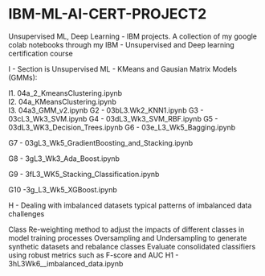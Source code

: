 # IBM-ML-AI-CERT-PROJECT2
Unsupervised ML, Deep Learning - IBM projects. A collection of my google colab notebooks through my IBM - Unsupervised and Deep learning certification course

I - Section is Unsupervised ML - KMeans and Gausian Matrix Models (GMMs):


I1. 04a_2_KmeansClustering.ipynb  
I2. 04a_KMeansClustering.ipynb  
I3. 04a3_GMM_v2.ipynb
G2 - 03bL3.Wk2_KNN1.ipynb
G3 - 03cL3_Wk3_SVM.ipynb
G4 - 03dL3_Wk3_SVM_RBF.ipynb
G5 - 03dL3_WK3_Decision_Trees.ipynb
G6 - 03e_L3_Wk5_Bagging.ipynb

G7 - 03gL3_Wk5_GradientBoosting_and_Stacking.ipynb

G8 - 3gL3_Wk3_Ada_Boost.ipynb

G9 - 3fL3_WK5_Stacking_Classification.ipynb

G10 -3g_L3_Wk5_XGBoost.ipynb

H - Dealing with imbalanced datasets typical patterns of imbalanced data challenges

Class Re-weighting method to adjust the impacts of different classes in model training processes
Oversampling and Undersampling to generate synthetic datasets and rebalance classes
Evaluate consolidated classifiers using robust metrics such as F-score and AUC
H1 - 3hL3Wk6__imbalanced_data.ipynb
